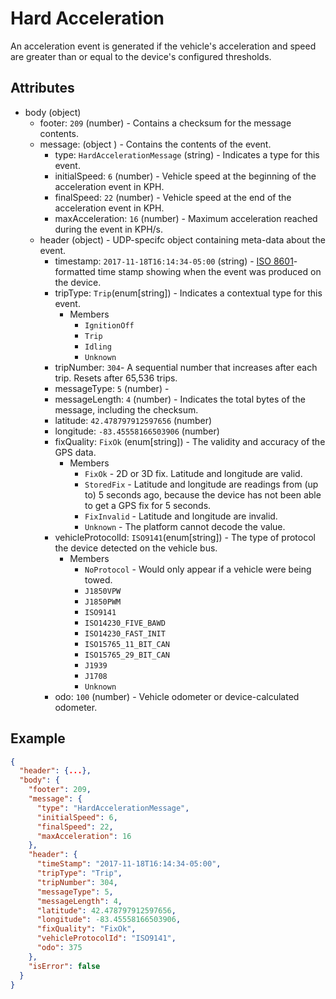 # Hard Acceleration
An acceleration event is generated if the vehicle's acceleration and speed are greater than or equal to the device's configured thresholds.

## Attributes
- body (object)
  - footer: `209` (number) - Contains a checksum for the message contents.
  - message: (object ) - Contains the contents of the event.
    - type: `HardAccelerationMessage` (string) - Indicates a type for this event.
    - initialSpeed: `6` (number) - Vehicle speed at the beginning of the acceleration event in KPH.
    - finalSpeed: `22` (number) - Vehicle speed at the end of the acceleration event in KPH.
    - maxAcceleration: `16` (number) - Maximum acceleration reached during the event in KPH/s.
  - header (object) - UDP-specifc object containing meta-data about the event.
    - timestamp: `2017-11-18T16:14:34-05:00` (string) - [ISO 8601](https://en.wikipedia.org/wiki/ISO_8601)-formatted time stamp showing when the event was produced on the device.
    - tripType: `Trip`(enum[string]) - Indicates a contextual type for this event.
      - Members
        - `IgnitionOff`
        - `Trip`
        - `Idling`
        - `Unknown`
    - tripNumber: `304`- A sequential number that increases after each trip. Resets after 65,536 trips.
    - messageType: `5` (number) - 
    - messageLength: `4` (number) - Indicates the total bytes of the message, including the checksum.
    - latitude: `42.478797912597656` (number)
    - longitude: `-83.45558166503906` (number)
    - fixQuality: `FixOk` (enum[string]) - The validity and accuracy of the GPS data.
      - Members
        - `FixOk` - 2D or 3D fix. Latitude and longitude are valid.
        - `StoredFix` - Latitude and longitude are readings from (up to) 5 seconds ago, because the device has not been able to get a GPS fix for 5 seconds.
        - `FixInvalid` - Latitude and longitude are invalid.
        - `Unknown` - The platform cannot decode the value.
    - vehicleProtocolId: `ISO9141`(enum[string]) - The type of protocol the device detected on the vehicle bus.
      - Members
        - `NoProtocol` - Would only appear if a vehicle were being towed. 
        - `J1850VPW`
        - `J1850PWM`
        - `ISO9141`
        - `ISO14230_FIVE_BAWD`
        - `ISO14230_FAST_INIT`
        - `ISO15765_11_BIT_CAN`
        - `ISO15765_29_BIT_CAN`
        - `J1939`
        - `J1708`
        - `Unknown`
    - odo: `100` (number) - Vehicle odometer or device-calculated odometer.

## Example

```json
{
  "header": {...},
  "body": {
    "footer": 209,
    "message": {
      "type": "HardAccelerationMessage",
      "initialSpeed": 6,
      "finalSpeed": 22,
      "maxAcceleration": 16
    },
    "header": {
      "timeStamp": "2017-11-18T16:14:34-05:00",
      "tripType": "Trip",
      "tripNumber": 304,
      "messageType": 5,
      "messageLength": 4,
      "latitude": 42.478797912597656,
      "longitude": -83.45558166503906,
      "fixQuality": "FixOk",
      "vehicleProtocolId": "ISO9141",
      "odo": 375
    },
    "isError": false
  }
}
```
